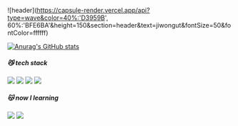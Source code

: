 
<!--
**jiwongut/jiwongut** is a ✨ _special_ ✨ repository because its `README.md` (this file) appears on your GitHub profile.

Here are some ideas to get you started:

- 🔭 I’m currently working on ...
- 🌱 I’m currently learning ...
- 👯 I’m looking to collaborate on ...
- 🤔 I’m looking for help with ...
- 💬 Ask me about ...
- 📫 How to reach me: ...
- 😄 Pronouns: ...
- ⚡ Fun fact: ...
-->

![header](https://capsule-render.vercel.app/api?type=wave&color=40%:'D3959B', 60%:'BFE6BA'&height=150&section=header&text=jiwongut&fontSize=50&fontColor=ffffff)


[![Anurag's GitHub stats](https://github-readme-stats.vercel.app/api?username=jiwongut)](https://github.com/jiwongut/github-readme-stats)


##### 😼 tech stack
<img src="https://img.shields.io/badge/HTML-F7797d?style=flat-square&logo=HTML5&logoColor=white"/> <img src="https://img.shields.io/badge/CSS-348ac7?style=flat-square&logo=CSS3&logoColor=white"/> <img src="https://img.shields.io/badge/java script-ffd452?style=flat-square&logo=JavaScript&logoColor=white"/> <img src="https://img.shields.io/badge/python-0052d4?style=flat-square&logo=python&logoColor=white"/>

##### 😽 now I learning
<img src="https://img.shields.io/badge/React-eaafc8?style=flat-square&logo=React&logoColor=white"/> <img src="https://img.shields.io/badge/Figma-3F5EFB?style=flat-square&logo=Figma&logoColor=white"/>
